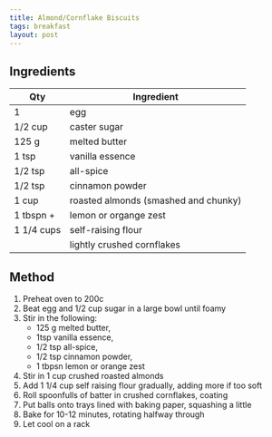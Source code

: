 ```yaml
---
title: Almond/Cornflake Biscuits
tags: breakfast
layout: post
---
```

## Ingredients

|Qty|Ingredient
|-|-
|1|egg
|1/2 cup|caster sugar
|125 g|melted butter
|1 tsp|vanilla essence
|1/2 tsp|all-spice
|1/2 tsp|cinnamon powder
|1 cup| roasted almonds (smashed and chunky)
|1 tbspn +|lemon or organge zest
|1 1/4 cups| self-raising flour
||lightly crushed cornflakes

## Method

1. Preheat oven to 200c
2. Beat egg and 1/2 cup sugar in a large bowl until foamy
3. Stir in the following: 
    - 125 g melted butter,
    - 1tsp vanilla essence,
    - 1/2 tsp all-spice,
    - 1/2 tsp cinnamon powder,
    - 1 tbpsn lemon or orange zest
4. Stir in 1 cup crushed roasted almonds
5. Add 1 1/4 cup self raising flour gradually, adding more if too soft
6. Roll spoonfulls of batter in crushed cornflakes, coating
7. Put balls onto trays lined with baking paper, squashing a little
8. Bake for 10-12 minutes, rotating halfway through
9. Let cool on a rack


    